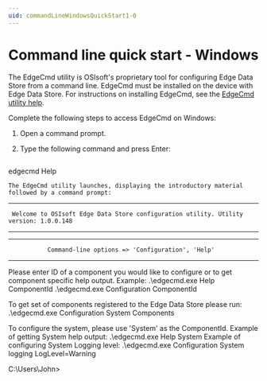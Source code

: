 ```yaml
---
uid: commandLineWindowsQuickStart1-0
---
```


# Command line quick start - Windows

The EdgeCmd utility is OSIsoft's proprietary tool for configuring Edge Data Store from a command line. EdgeCmd must be installed on the device with Edge Data Store. For instructions on installing EdgeCmd, see the [EdgeCmd utility help](https://osisoft.github.io/Edgecmd-Docs/V1.0/EdgeCmd_utility_1-0.html).

Complete the following steps to access EdgeCmd on Windows:

1. Open a command prompt.

2. Type the following command and press Enter:

   ```cmd
  edgecmd Help
   ```
   The EdgeCmd utility launches, displaying the introductory material followed by a command prompt:
   
   ```
   ************************************************************************************************************************
     Welcome to OSIsoft Edge Data Store configuration utility. Utility version: 1.0.0.148

   ************************************************************************************************************************
   ---------------------------------------------------------------------------------------------------------
               Command-line options => 'Configuration', 'Help'
   ---------------------------------------------------------------------------------------------------------
   Please enter ID of a component you would like to configure or to get component specific help output.
   Example:
   .\edgecmd.exe Help ComponentId
   .\edgecmd.exe Configuration ComponentId

   To get set of components registered to the Edge Data Store please run: .\edgecmd.exe Configuration System Components

   To configure the system, please use 'System' as the ComponentId.
   Example of getting System help output: .\edgecmd.exe Help System
   Example of configuring System Logging level: .\edgecmd.exe Configuration System logging LogLevel=Warning

   C:\Users\John>
   ```

